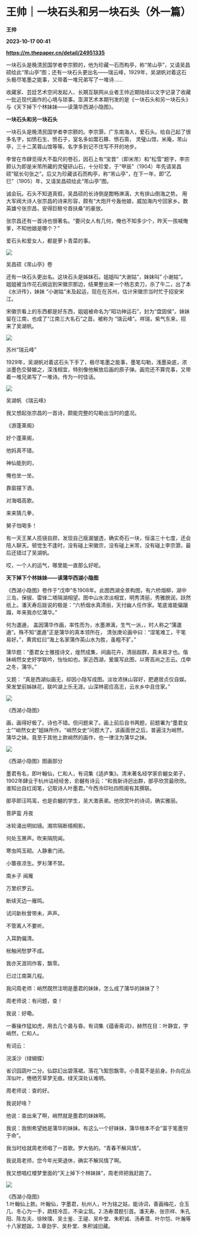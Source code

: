# 王帅｜一块石头和另一块石头（外一篇）
**王帅**

**2023-10-17 00:41**

**https://m.thepaper.cn/detail/24951335**

一块石头是晚清民国学者李宗颢的，他为珍藏一石而构亭，称“芾山亭”，又请吴昌硕绘此“芾山亭”图；还有一块石头更出名——瑞云峰，1929年，吴湖帆对着这石头极尽笔墨之能事，又带着一堆兄弟写了一堆诗……

收藏家、芸廷艺术空间发起人、长期互联网从业者王帅近期陆续以文字记录了收藏一批近现代画作的心境与琐事。澎湃艺术本期刊发的是《一块石头和另一块石头》与《天下掉下个林妹妹——读蒲华西湖小隐图》。

**一块石头和另一块石头**

一块石头是晚清民国学者李宗颢的。李宗灏，广东南海人，爱石头。给自己起了很多名字，如愤石生、愤石子，室名多如鬻石簃、愤石斋， 灵璧山馆，米庵，芾山亭，三十二芙蓉山馆等等。名字多到记不住写不开的地步。

李曾在市肆觅得大不盈尺的卷石，因石上有“宝晋”（即米芾）和“松雪”题字，李宗颢认为即是米芾所藏的灵璧研山石，十分珍爱，于“甲辰”（1904）年先请吴昌硕“赋长句张之”。后又为珍藏该石而构亭，称“芾山亭”，在下一年，即“乙巳”（1905）年，又请吴昌硕绘此“芾山亭”图。

诚会玩。石头不知道真假，吴昌硕的长诗倒是酣畅淋漓，大有排山倒海之势。 用大军阀大诗人张宗昌的诗来形容，颇有“大炮开兮轰他娘，威加海内兮回家乡。数英雄兮张宗昌，安得巨鲸兮吞扶桑”的豪放。

张宗昌还有一首诗也很著名。“要问女人有几何，俺也不知多少个，昨天一孩喊俺爹，不知他娘是哪个？”

爱石头和爱女人，都是萝卜青菜的事。

![](https://imagecloud.thepaper.cn/thepaper/image/274/349/281.jpeg)

吴昌硕《芾山亭》卷

还有一块石头更出名。这块石头是姊妹石。姐姐叫“大谢姑”，妹妹叫” 小谢姑”。姐姐被当作花石纲运到宋徽宗那边，结果整出来一个杨志卖刀，杀了牛二，出了本《水浒传》，妹妹 “小谢姑”未及起运，现在在苏州，估计宋徽宗当时忙于招安宋江。

宋徽宗看上的东西都是好东西，姐姐被命名为“昭功神运石”，封为“盘固侯”。妹妹留在江南，也成了“江南三大名石”之首。被称为 “瑞云峰”。祥瑞，紫气东来，招来了吴湖帆。

![](https://imagecloud.thepaper.cn/thepaper/image/274/355/466.jpg)

苏州“瑞云峰”

1929年，吴湖帆对着这石头下手了，极尽笔墨之能事，墨笔勾勒，浅墨染底，浓淡墨色交替皴之，深浅相宜，特别像他解放后画的原子弹。画完还不算完事，又带着一堆兄弟写了一堆诗。传为一时佳话。

![](https://imagecloud.thepaper.cn/thepaper/image/274/349/282.jpeg)

吴湖帆 《瑞云峰》

我又想起张宗昌的一首诗，颇能完整的勾勒出当时的盛况。

《游蓬莱阁》

好个蓬莱阁，

他妈真不错。

神仙能到的，

俺也坐一坐。

靠窗摆下酒，

对海唱高歌。

来来猜几拳，

舅子怕喝多！

有一天王某人揽镜自顾，发现自己瘦漏皱透，确实奇石一块，恒温三十七度，还会陪人聊天。顿觉生不逢时，没有碰上宋徽宗，没有碰上米芾，没有碰上李宗灏，最后还错过了吴湖帆。

哎，一个人的运气，哪里能一直那么好呢。

**天下掉下个林妹妹——读蒲华西湖小隐图**

《西湖小隐图》卷作于“戊申”冬1908年。此图西湖全景构图，有六桥烟柳，湖中三岛，保俶、雷锋二塔隔湖相望。图中山水浓淡相宜，明秀清丽，秀雅腴润，跃然纸上。潘天寿后跋说的极是：“六桥烟水真清丽，天付幽人任作家。笔底谁能偏躐蹋，年来我亦忆蒲华。”

何为邋遢， 盖因蒲华作画，率性而为，水墨淋漓，生气一派，，时人称之“蒲邋遢”。殊不知“邋遢”正是蒲华的真本领所在， 清张庚论画中曰：“湿笔难工，干笔易好。”，黄宾虹曰“海上名家蒲作英山水为胜，虽粗不犷。”

蒲华题：“墨君女士雅擅诗文，煌然成集，间画花卉，清丽超群，真未易才也。偕妹峭然女史好学联吟，怡怡如也。家近西湖，爰属写此图，以寄高尚之志云。戊申之冬，蒲华。”

又题： “真是西湖似画无，却因小隐写成图。淡妆浓抹山容好，肥遯居贞仅自娱。荣发堂前姊妹花，联吟湖上乐无涯。山深林密应高志，云水乡中且住家。”

![](https://imagecloud.thepaper.cn/thepaper/image/274/419/509.jpg)

《西湖小隐图》

画，画得好极了。诗也不错。但问题来了。画上前后自书两题，前题署为“墨君女士”“峭然女史”姐妹所作。“峭然女史”问题大了。该画面世之后，普遍注为峭然，蒲华之妹。竟至于其他上款峭然的画作，也一律注为蒲华之妹。

![](https://imagecloud.thepaper.cn/thepaper/image/274/419/508.jpg)

《西湖小隐图》图画部分

墨君有名，即叶翰仙，仁和人，有词集《适庐集》。清末著名经学家俞樾女弟子，1902年肆业于杭州诂经经舍，俞樾有诗云：“和我新诗迥出群，郋亭欣赏最欣欣。谁知出自红闺笔，记取诗人叶墨君。”今西泠印社四照阁有其撰联。

郋亭即汪鸣鸾，也是俞樾的学生，吴大澂表弟。他欣赏叶的诗词，确实雅丽。

菩萨蛮 月夜

冰轮涌出明如镜。湘帘隔断梧桐影。

何处玉箫声。吹来隔院闻。

寒虫鸣玉砌。人静重门闭。

小簟夜凉生。罗衫薄不禁。

南乡子 闻雁

万里织罗云。

断续天边一雁鸣。

试问新秋曾带未，声声。

不管离人不要听。

入耳韵偏清。

枨触闲愁梦不成。

我亦天涯同作客，飘零。

已过江南第几程。

我问周老师：峭然既然注明是墨君的妹妹，怎么成了蒲华的妹妹了？

周老师说：有问题，查！

我说：好嘞。

一番操作猛如虎，用去几个晨与昏。有词集《蕴香斋词》，赫然在目：叶静宜，字峭然，仁和人。

有词云：

浣溪沙（绿蝴蝶）

省识园蔬叶二分。仙踪幻出碧落裙。落花飞絮怨飘零。小青莫不是前身。扑向花丛浑似叶，倦栖芳草梦无痕。绿天深处认难明。

周老师说：查的好。

我说好啥？

他说：查出来了啊，峭然就是墨君的妹妹啊。

我说：我倒希望她是蒲华的妹妹。有这么一个好妹妹，蒲华根本不会“富于笔墨穷于命”。

我当时给就周老师唱了一首歌。罗大佑的。“青春不解风情”。

我说周老师，您今年光荣退休，确实不解风情了啊。

我又想唱红楼梦里面的“天上掉下个林妹妹”，周老师把我赶跑了。

![](https://imagecloud.thepaper.cn/thepaper/image/274/419/507.jpg)

《西湖小隐图》  
1.叶翰仙上款。叶翰仙，字墨君，杭州人，叶为铭之姑，能诗词，善画梅花，合玉几、冬心为一手，疏枝冷蕊，不染尘氛。2.汤寿潜题引首。潘天寿、张宗祥、朱孔阳、陈左夫、徐映璞、吴士鉴、王禔、吴朴堂、朱积诚、汤寿潜、叶尔恺、叶瀚等十八家题跋。3.章劲宇、吴朴堂、朱积诚旧藏。